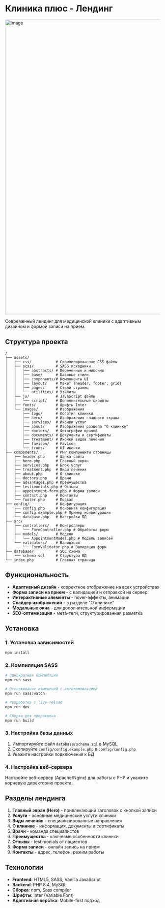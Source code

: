 # Клиника плюс - Лендинг
<img width="1905" height="958" alt="image" src="https://github.com/user-attachments/assets/23154aa2-adf9-46e9-a739-cbdc8eb5529d" />


Современный лендинг для медицинской клиники с адаптивным дизайном и формой записи на прием.

## Структура проекта
```
/
├── assets/
│   ├── css/           # Скомпилированные CSS файлы
│   ├── scss/          # SASS исходники
│   │   ├── abstracts/ # Переменные и миксины
│   │   ├── base/      # Базовые стили
│   │   ├── components/# Компоненты UI
│   │   ├── layout/    # Макет (header, footer, grid)
│   │   ├── pages/     # Стили страниц
│   │   └── utilities/ # Утилиты
│   ├── js/            # JavaScript файлы
│   │   └── script/    # Дополнительные скрипты
│   ├── fonts/         # Шрифты Inter
│   └── images/        # Изображения
│       ├── logo/      # Логотип клиники
│       ├── hero/      # Изображения главного экрана
│       ├── services/  # Иконки услуг
│       ├── about/     # Изображения раздела "О клинике"
│       ├── doctors/   # Фотографии врачей
│       ├── documents/ # Документы и сертификаты
│       ├── treatment/ # Иконки видов лечения
│       ├── favicon/   # Favicon
│       └── icons/     # UI иконки
├── components/        # PHP компоненты страницы
│   ├── header.php     # Шапка сайта
│   ├── hero.php       # Главный экран
│   ├── services.php   # Блок услуг
│   ├── treatment.php  # Виды лечения
│   ├── about.php      # О клинике
│   ├── doctors.php    # Врачи
│   ├── advantages.php # Преимущества
│   ├── testimonials.php # Отзывы
│   ├── appointment-form.php # Форма записи
│   ├── contact.php    # Контакты
│   └── footer.php     # Подвал
├── config/            # Конфигурация
│   ├── config.php     # Основная конфигурация
│   ├── config.example.php # Пример конфигурации
│   └── database.php   # Настройки БД
├── src/
│   ├── controllers/   # Контроллеры
│   │   └── FormController.php # Обработка форм
│   ├── models/        # Модели
│   │   └── AppointmentModel.php # Модель записей
│   └── validators/    # Валидация
│       └── FormValidator.php # Валидация форм
├── database/          # SQL схема
│   └── schema.sql     # Структура БД
└── index.php          # Главная страница
```

## Функциональность

- **Адаптивный дизайн** - корректное отображение на всех устройствах
- **Форма записи на прием** - с валидацией и отправкой на сервер
- **Интерактивные элементы** - hover-эффекты, анимации
- **Слайдер изображений** - в разделе "О клинике"
- **Модальные окна** - для дополнительной информации
- **SEO-оптимизация** - мета-теги, структурированная разметка

## Установка

### 1. Установка зависимостей
```bash
npm install
```

### 2. Компиляция SASS
```bash
# Однократная компиляция
npm run sass

# Отслеживание изменений с автокомпиляцией
npm run sass:watch

# Разработка с live-reload
npm run dev

# Сборка для продакшена
npm run build
```

### 3. Настройка базы данных
1. Импортируйте файл `database/schema.sql` в MySQL
2. Скопируйте `config/config.example.php` в `config/config.php`
3. Укажите настройки подключения к БД

### 4. Настройка веб-сервера
Настройте веб-сервер (Apache/Nginx) для работы с PHP и укажите корневую директорию проекта.

## Разделы лендинга

1. **Главный экран (Hero)** - привлекающий заголовок с кнопкой записи
2. **Услуги** - основные медицинские услуги клиники  
3. **Виды лечения** - специализированные направления
4. **О клинике** - информация, документы и сертификаты
5. **Врачи** - команда специалистов
6. **Преимущества** - ключевые особенности клиники
7. **Отзывы** - testimonials от пациентов
8. **Форма записи** - онлайн запись на прием
9. **Контакты** - адрес, телефон, режим работы

## Технологии

- **Frontend**: HTML5, SASS, Vanilla JavaScript
- **Backend**: PHP 8.4, MySQL  
- **Сборка**: npm, Sass compiler
- **Шрифты**: Inter (Variable Font)
- **Адаптивная верстка**: Mobile-first подход
